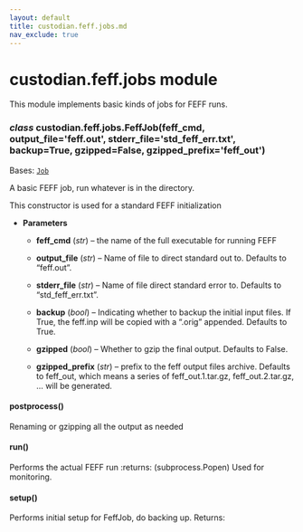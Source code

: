 ```yaml
---
layout: default
title: custodian.feff.jobs.md
nav_exclude: true
---
```


# custodian.feff.jobs module

This module implements basic kinds of jobs for FEFF runs.


### _class_ custodian.feff.jobs.FeffJob(feff_cmd, output_file='feff.out', stderr_file='std_feff_err.txt', backup=True, gzipped=False, gzipped_prefix='feff_out')
Bases: [`Job`](custodian.custodian.md#custodian.custodian.Job)

A basic FEFF job, run whatever is in the directory.

This constructor is used for a standard FEFF initialization


* **Parameters**


    * **feff_cmd** (*str*) – the name of the full executable for running FEFF


    * **output_file** (*str*) – Name of file to direct standard out to.
    Defaults to “feff.out”.


    * **stderr_file** (*str*) – Name of file direct standard error to.
    Defaults to “std_feff_err.txt”.


    * **backup** (*bool*) – Indicating whether to backup the initial input files.
    If True, the feff.inp will be copied with a “.orig” appended.
    Defaults to True.


    * **gzipped** (*bool*) – Whether to gzip the final output. Defaults to False.


    * **gzipped_prefix** (*str*) – prefix to the feff output files archive. Defaults
    to feff_out, which means a series of feff_out.1.tar.gz, feff_out.2.tar.gz, …
    will be generated.



#### postprocess()
Renaming or gzipping all the output as needed


#### run()
Performs the actual FEFF run
:returns: (subprocess.Popen) Used for monitoring.


#### setup()
Performs initial setup for FeffJob, do backing up.
Returns: